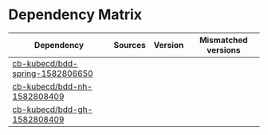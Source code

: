 # Dependency Matrix

Dependency | Sources | Version | Mismatched versions
---------- | ------- | ------- | -------------------
[cb-kubecd/bdd-spring-1582806650](https://github.com/cb-kubecd/bdd-spring-1582806650.git) |  | []() | 
[cb-kubecd/bdd-nh-1582808409](https://github.com/cb-kubecd/bdd-nh-1582808409.git) |  | []() | 
[cb-kubecd/bdd-gh-1582808409](https://github.com/cb-kubecd/bdd-gh-1582808409.git) |  | []() | 

